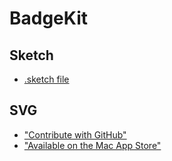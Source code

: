 # BadgeKit

## Sketch

* [.sketch file](/sketch/badge-kit.sketch)

## SVG

* ["Contribute with GitHub"](/svg/github-badge.svg)
* ["Available on the Mac App Store"](/svg/mas-badge.svg)
